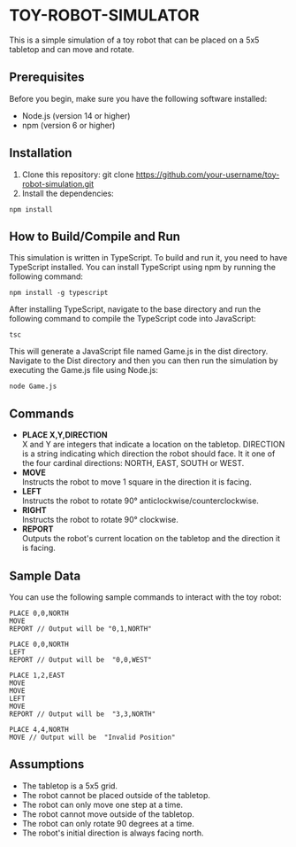 # TOY-ROBOT-SIMULATOR
This is a simple simulation of a toy robot that can be placed on a 5x5 tabletop and can move and rotate.

## Prerequisites
Before you begin, make sure you have the following software installed:

* Node.js (version 14 or higher)
* npm (version 6 or higher)
## Installation
1. Clone this repository: git clone https://github.com/your-username/toy-robot-simulation.git
2. Install the dependencies: 
```
npm install
```
## How to Build/Compile and Run
This simulation is written in TypeScript. To build and run it, you need to have TypeScript installed. You can install TypeScript using npm by running the following command:
```
npm install -g typescript
```
After installing TypeScript, navigate to the base directory and run the following command to compile the TypeScript code into JavaScript:
```
tsc
```
This will generate a JavaScript file named Game.js in the dist directory. Navigate to the Dist directory and then you can then run the simulation by executing the Game.js file using Node.js:

```
node Game.js
```

## Commands
* **PLACE X,Y,DIRECTION**    
X and Y are integers that indicate a location on the tabletop.
DIRECTION is a string indicating which direction the robot should face. It it one of the four cardinal directions: NORTH, EAST, SOUTH or WEST.
* **MOVE**  
Instructs the robot to move 1 square in the direction it is facing.
* **LEFT**  
Instructs the robot to rotate 90° anticlockwise/counterclockwise.
* **RIGHT**  
Instructs the robot to rotate 90° clockwise.
* **REPORT**  
Outputs the robot's current location on the tabletop and the direction it is facing.
## Sample Data
You can use the following sample commands to interact with the toy robot:
```
PLACE 0,0,NORTH
MOVE
REPORT // Output will be "0,1,NORTH"

PLACE 0,0,NORTH
LEFT
REPORT // Output will be  "0,0,WEST"

PLACE 1,2,EAST
MOVE
MOVE
LEFT
MOVE
REPORT // Output will be  "3,3,NORTH"

PLACE 4,4,NORTH
MOVE // Output will be  "Invalid Position"
```


## Assumptions
* The tabletop is a 5x5 grid.
* The robot cannot be placed outside of the tabletop.
* The robot can only move one step at a time.
* The robot cannot move outside of the tabletop.
* The robot can only rotate 90 degrees at a time.
* The robot's initial direction is always facing north.